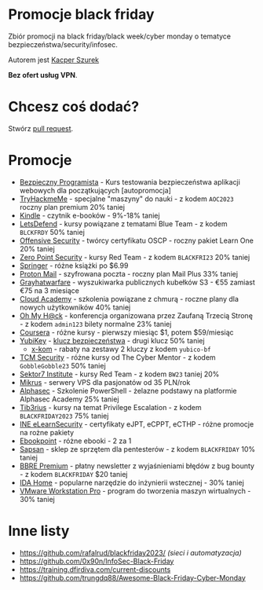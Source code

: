 # Promocje black friday
Zbiór promocji na black friday/black week/cyber monday o tematyce bezpieczeństwa/security/infosec.

Autorem jest [Kacper Szurek](https://youtube.com/c/kacperszurek)

**Bez ofert usług VPN**.

# Chcesz coś dodać?
Stwórz [pull request](https://github.com/kacperszurek/blackfriday/pulls).

# Promocje

* [Bezpieczny Programista](https://sklep.szurek.tv/bezpieczny-programista) - Kurs testowania bezpieczeństwa aplikacji webowych dla początkujących [autopromocja]
* [TryHackmeMe](https://tryhackme.com/) - specjalne "maszyny" do nauki - z kodem `AOC2023` roczny plan premium 20% taniej
* [Kindle](https://www.amazon.pl/deal/0c59ab87?showVariations=true) - czytnik e-booków - 9%-18% taniej
* [LetsDefend](https://letsdefend.io/#pricing) - kursy powiązane z tematami Blue Team - z kodem `BLCKFRDY` 50% taniej
* [Offensive Security](https://www.offsec.com/products/learn-one/) - twórcy certyfikatu OSCP - roczny pakiet Learn One 20% taniej
* [Zero Point Security](https://training.zeropointsecurity.co.uk/) - kursy Red Team - z kodem `BLACKFRI23` 20% taniej
* [Springer](https://link.springer.com/shop/springernature/cyber-fixed-price-sale-cybersecurity-ethicalhacking/en-us/) - różne książki po $6.99
* [Proton Mail](https://proton.me/mail/black-friday) - szyfrowana poczta - roczny plan Mail Plus 33% taniej
* [Grayhatwarfare](https://grayhatwarfare.com/packages) - wyszukiwarka publicznych kubełków S3 - €55 zamiast €75 na 3 miesiące
* [Cloud Academy](https://cloudacademy.com/early-bird-black-friday-2023/) - szkolenia powiązane z chmurą - roczne plany dla nowych użytkowników 40% taniej
* [Oh My H@ck](https://omhconf.pl/) - konferencja organizowana przez Zaufaną Trzecią Stronę - z kodem `admin123` bilety normalne 23% taniej
* [Coursera](https://www.coursera.org/courseraplus/special/onedollar-nov-2023) - różne kursy - pierwszy miesiąc $1, potem $59/miesiąc
* [YubiKey](https://www.yubico.com/gb/store/2023/cyber-week/) - [klucz bezpieczeństwa](https://blog.szurek.tv/post/yubikey/) - drugi klucz 50% taniej
  * [x-kom](https://promocje.x-kom.pl/yubico) - rabaty na zestawy 2 kluczy z kodem `yubico-bf`
* [TCM Security](https://academy.tcm-sec.com/courses/) - różne kursy od The Cyber Mentor - z kodem `GobbleGobble23` 50% taniej
* [Sektor7 Institute](https://institute.sektor7.net/?coupon=BW23) - kursy Red Team - z kodem `BW23` taniej 20%
* [Mikrus](https://mikr.us/) - serwery VPS dla pasjonatów od 35 PLN/rok
* [Alphasec](https://alphasec.pl/ironps-black) - Szkolenie PowerShell - żelazne podstawy na platformie Alphasec Academy 25% taniej
* [Tib3rius](https://courses.tib3rius.com/p/privilege-escalation-for-oscp-and-beyond-bundle?coupon_code=BLACKFRIDAY2023) - kursy na temat Privilege Escalation - z kodem `BLACKFRIDAY2023` 75% taniej
* [INE eLearnSecurity](https://checkout.ine.com/black-friday-2023) - certyfikaty eJPT, eCPPT, eCTHP - różne promocje na rożne pakiety
* [Ebookpoint](https://ebookpoint.pl/promocja-xzay/23/informatyka) - różne ebooki - 2 za 1
* [Sapsan](https://sapsan-sklep.pl/discount/BLACKFRIDAY?redirect=%2Fcollections%2Fwszystkie-produkty) - sklep ze sprzętem dla pentesterów - z kodem `BLACKFRIDAY` 10% taniej
* [BBRE Premium](https://members.bugbountyexplained.com/) - płatny newsletter z wyjaśnieniami błędów z bug bounty - z kodem `BLACKFRIDAY` $20 taniej
* [IDA Home](https://hex-rays.com/blog/black-friday-deals-2023/) - popularne narzędzie do inżynierii wstecznej - 30% taniej
* [VMware Workstation Pro](https://www.vmware.com/products/workstation-pro.html) - program do tworzenia maszyn wirtualnych -  30% taniej

# Inne listy

* https://github.com/rafalrud/blackfriday2023/ _(sieci i automatyzacja)_
* https://github.com/0x90n/InfoSec-Black-Friday
* https://training.dfirdiva.com/current-discounts
* https://github.com/trungdq88/Awesome-Black-Friday-Cyber-Monday
